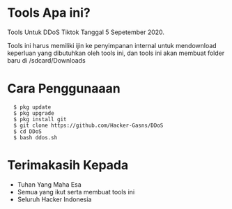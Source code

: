 # Tools Apa ini?
Tools Untuk DDoS Tiktok Tanggal 5 Sepetember 2020.

Tools ini harus memiliki ijin ke penyimpanan internal untuk mendownload keperluan yang dibutuhkan oleh tools ini, dan tools ini akan membuat folder baru di /sdcard/Downloads

# Cara Penggunaaan
``` 
  $ pkg update
  $ pkg upgrade
  $ pkg install git
  $ git clone https://github.com/Hacker-Gasns/DDoS
  $ cd DDoS
  $ bash ddos.sh
```
 # Terimakasih Kepada
- Tuhan Yang Maha Esa
- Semua yang ikut serta membuat tools ini
- Seluruh Hacker Indonesia

